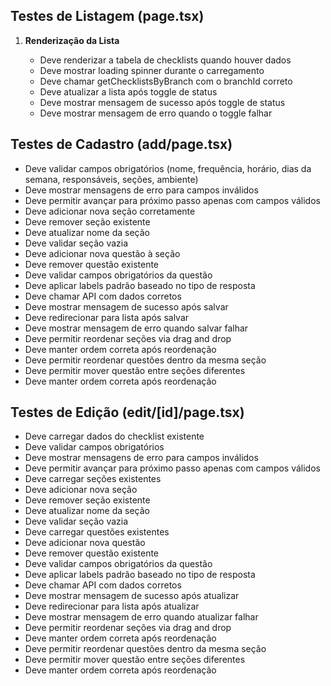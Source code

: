 
## Testes de Listagem (page.tsx)

1. **Renderização da Lista**

   - Deve renderizar a tabela de checklists quando houver dados
   - Deve mostrar loading spinner durante o carregamento
   - Deve chamar getChecklistsByBranch com o branchId correto
   - Deve atualizar a lista após toggle de status
   - Deve mostrar mensagem de sucesso após toggle de status
   - Deve mostrar mensagem de erro quando o toggle falhar

## Testes de Cadastro (add/page.tsx)

- Deve validar campos obrigatórios (nome, frequência, horário, dias da semana, responsáveis, seções, ambiente)
- Deve mostrar mensagens de erro para campos inválidos
- Deve permitir avançar para próximo passo apenas com campos válidos
- Deve adicionar nova seção corretamente
- Deve remover seção existente
- Deve atualizar nome da seção
- Deve validar seção vazia
- Deve adicionar nova questão à seção
- Deve remover questão existente
- Deve validar campos obrigatórios da questão
- Deve aplicar labels padrão baseado no tipo de resposta
- Deve chamar API com dados corretos
- Deve mostrar mensagem de sucesso após salvar
- Deve redirecionar para lista após salvar
- Deve mostrar mensagem de erro quando salvar falhar
- Deve permitir reordenar seções via drag and drop
- Deve manter ordem correta após reordenação
- Deve permitir reordenar questões dentro da mesma seção
- Deve permitir mover questão entre seções diferentes
- Deve manter ordem correta após reordenação

## Testes de Edição (edit/[id]/page.tsx)

   - Deve carregar dados do checklist existente
   - Deve validar campos obrigatórios
   - Deve mostrar mensagens de erro para campos inválidos
   - Deve permitir avançar para próximo passo apenas com campos válidos
   - Deve carregar seções existentes
   - Deve adicionar nova seção
   - Deve remover seção existente
   - Deve atualizar nome da seção
   - Deve validar seção vazia
   - Deve carregar questões existentes
   - Deve adicionar nova questão
   - Deve remover questão existente
   - Deve validar campos obrigatórios da questão
   - Deve aplicar labels padrão baseado no tipo de resposta
   - Deve chamar API com dados corretos
   - Deve mostrar mensagem de sucesso após atualizar
   - Deve redirecionar para lista após atualizar
   - Deve mostrar mensagem de erro quando atualizar falhar
   - Deve permitir reordenar seções via drag and drop
   - Deve manter ordem correta após reordenação
   - Deve permitir reordenar questões dentro da mesma seção
   - Deve permitir mover questão entre seções diferentes
   - Deve manter ordem correta após reordenação
